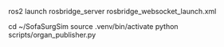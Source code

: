 ros2 launch rosbridge_server rosbridge_websocket_launch.xml

cd ~/SofaSurgSim
source .venv/bin/activate
python scripts/organ_publisher.py 

